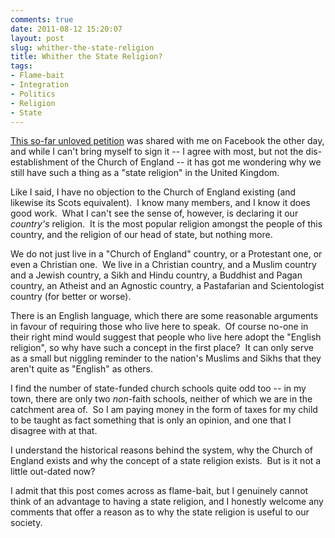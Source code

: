 ```yaml
---
comments: true
date: 2011-08-12 15:20:07
layout: post
slug: whither-the-state-religion
title: Whither the State Religion?
tags:
- Flame-bait
- Integration
- Politics
- Religion
- State
---
```


[This so-far unloved petition](http://epetitions.direct.gov.uk/petitions/2036) was shared with me on Facebook the other day, and while I can't bring myself to sign it -- I agree with most, but not the dis-establishment of the Church of England -- it has got me wondering why we still have such a thing as a "state religion" in the United Kingdom.

Like I said, I have no objection to the Church of England existing (and likewise its Scots equivalent).  I know many members, and I know it does good work.  What I can't see the sense of, however, is declaring it our _country's_ religion.  It is the most popular religion amongst the people of this country, and the religion of our head of state, but nothing more.

We do not just live in a "Church of England" country, or a Protestant one, or even a Christian one.  We live in a Christian country, and a Muslim country and a Jewish country, a Sikh and Hindu country, a Buddhist and Pagan country, an Atheist and an Agnostic country, a Pastafarian and Scientologist country (for better or worse).

There is an English language, which there are some reasonable arguments in favour of requiring those who live here to speak.  Of course no-one in their right mind would suggest that people who live here adopt the "English religion", so why have such a concept in the first place?  It can only serve as a small but niggling reminder to the nation's Muslims and Sikhs that they aren't quite as "English" as others.

I find the number of state-funded church schools quite odd too -- in my town, there are only two _non_-faith schools, neither of which we are in the catchment area of.  So I am paying money in the form of taxes for my child to be taught as fact something that is only an opinion, and one that I disagree with at that.

I understand the historical reasons behind the system, why the Church of England exists and why the concept of a state religion exists.  But is it not a little out-dated now?

I admit that this post comes across as flame-bait, but I genuinely cannot think of an advantage to having a state religion, and I honestly welcome any comments that offer a reason as to why the state religion is useful to our society.
